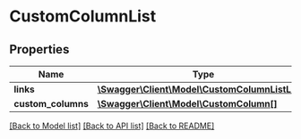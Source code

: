 # CustomColumnList

## Properties
Name | Type | Description | Notes
------------ | ------------- | ------------- | -------------
**links** | [**\Swagger\Client\Model\CustomColumnListLinks**](CustomColumnListLinks.md) |  | 
**custom_columns** | [**\Swagger\Client\Model\CustomColumn[]**](CustomColumn.md) |  | 

[[Back to Model list]](../README.md#documentation-for-models) [[Back to API list]](../README.md#documentation-for-api-endpoints) [[Back to README]](../README.md)



